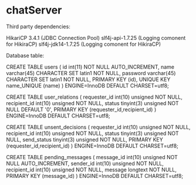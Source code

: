 # chatServer

Third party dependencies:

HikariCP 3.4.1 (JDBC Connection Pool)
slf4j-api-1.7.25 (Logging comonent for HikiraCP)
slf4j-jdk14-1.7.25 (Logging comonent for HikiraCP)



Database table:

CREATE TABLE users ( id int(11) NOT NULL AUTO_INCREMENT, name varchar(45) CHARACTER SET latin1 NOT NULL, password varchar(45) CHARACTER SET latin1 NOT NULL, PRIMARY KEY (id), UNIQUE KEY name_UNIQUE (name) ) ENGINE=InnoDB DEFAULT CHARSET=utf8;

CREATE TABLE user_relations ( requester_id int(10) unsigned NOT NULL, recipient_id int(10) unsigned NOT NULL, status tinyint(3) unsigned NOT NULL DEFAULT '0', PRIMARY KEY (requester_id,recipient_id) ) ENGINE=InnoDB DEFAULT CHARSET=utf8;

CREATE TABLE unsent_decisions ( requester_id int(10) unsigned NOT NULL, recipient_id int(10) unsigned NOT NULL, status tinyint(3) unsigned NOT NULL, send_status tinyint(3) unsigned NOT NULL, PRIMARY KEY (requester_id,recipient_id) ) ENGINE=InnoDB DEFAULT CHARSET=utf8;

CREATE TABLE pending_messages ( message_id int(10) unsigned NOT NULL AUTO_INCREMENT, sender_id int(10) unsigned NOT NULL, recipient_id int(10) unsigned NOT NULL, message longtext NOT NULL, PRIMARY KEY (message_id) ) ENGINE=InnoDB DEFAULT CHARSET=utf8;
